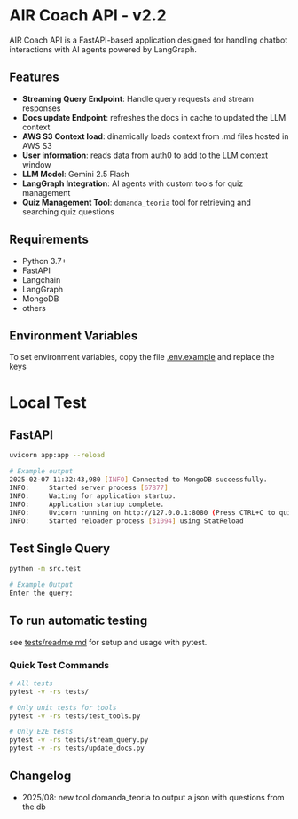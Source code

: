 # AIR Coach API - v2.2

AIR Coach API is a FastAPI-based application designed for handling chatbot interactions with AI agents powered by LangGraph.

## Features

- **Streaming Query Endpoint**: Handle query requests and stream responses
- **Docs update Endpoint**: refreshes the docs in cache to updated the LLM context
- **AWS S3 Context load**: dinamically loads context from .md files hosted in AWS S3
- **User information**: reads data from auth0 to add to the LLM context window
- **LLM Model**: Gemini 2.5 Flash
- **LangGraph Integration**: AI agents with custom tools for quiz management
- **Quiz Management Tool**: `domanda_teoria` tool for retrieving and searching quiz questions

## Requirements

- Python 3.7+
- FastAPI
- Langchain
- LangGraph
- MongoDB
- others

## Environment Variables

To set environment variables, copy the file [.env.example](.env.example) and replace the keys

# Local Test

## FastAPI

```sh
uvicorn app:app --reload

# Example output
2025-02-07 11:32:43,980 [INFO] Connected to MongoDB successfully.
INFO:     Started server process [67877]
INFO:     Waiting for application startup.
INFO:     Application startup complete.
INFO:     Uvicorn running on http://127.0.0.1:8080 (Press CTRL+C to quit)
INFO:     Started reloader process [31094] using StatReload

```

## Test Single Query

```sh
python -m src.test

# Example Output
Enter the query: 

```

## To run automatic testing

see [tests/readme.md](tests/readme.md) for setup and usage with pytest.

### Quick Test Commands

```sh
# All tests
pytest -v -rs tests/

# Only unit tests for tools
pytest -v -rs tests/test_tools.py

# Only E2E tests
pytest -v -rs tests/stream_query.py
pytest -v -rs tests/update_docs.py
```

## Changelog

- 2025/08: new tool domanda_teoria to output a json with questions from the db
